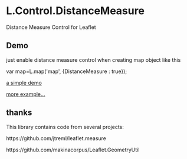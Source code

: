 # L.Control.DistanceMeasure
Distance Measure Control for Leaflet

## Demo
just enable distance measure control when creating map object like this
<p>
var map=L.map('map', {DistanceMeasure : true});
<p>
<a href="demo.html">a simple demo</a>
<p>
<a href="http://www.map512.cn">more example...</a>

## thanks
This library contains code from several projects:
<P>
https://github.com/jtreml/leaflet.measure
<p>
https://github.com/makinacorpus/Leaflet.GeometryUtil
